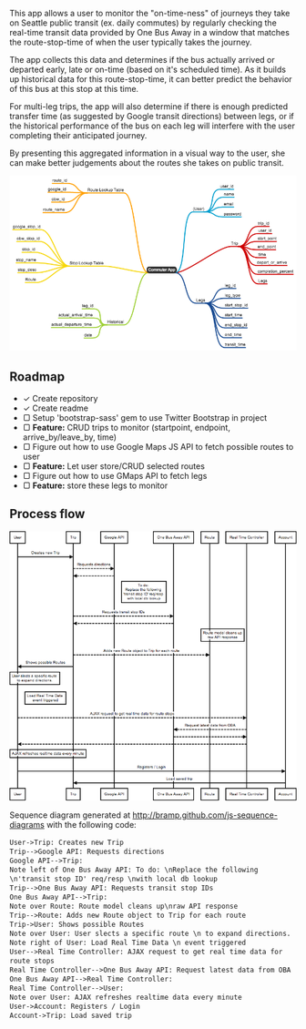 This app allows a user to monitor the "on-time-ness" of journeys they take on Seattle public transit (ex. daily commutes) by regularly checking the real-time transit data provided by One Bus Away in a window that matches the route-stop-time of when the user typically takes the journey.

The app collects this data and determines if the bus actually arrived or departed early, late or on-time (based on it's scheduled time). As it builds up historical data for this route-stop-time, it can better predict the behavior of this bus at this stop at this time.

For multi-leg trips, the app will also determine if there is enough predicted transfer time (as suggested by Google transit directions) between legs, or if the historical performance of the bus on each leg will interfere with the user completing their anticipated journey.

By presenting this aggregated information in a visual way to the user, she can make better judgements about the routes she takes on public transit.

![Bus Trip Planner Mindmap](/mindmap.png " Bus Trip Planner Mindmap")

## Roadmap

+ ✓ Create repository
+ ✓ Create readme
+ ▢ Setup 'bootstrap-sass' gem to use Twitter Bootstrap in project
+ ▢ **Feature:** CRUD trips to monitor (startpoint, endpoint, arrive_by/leave_by, time)
+ ▢ Figure out how to use Google Maps JS API to fetch possible routes to user
+ ▢ **Feature:** Let user store/CRUD selected routes
+ ▢ Figure out how to use GMaps API to fetch legs
+ ▢ **Feature:** store these legs to monitor

## Process flow

![Process flow for bus trip app](/process.png "Process flow")

Sequence diagram generated at http://bramp.github.com/js-sequence-diagrams with the following code:

```
User->Trip: Creates new Trip
Trip-->Google API: Requests directions
Google API-->Trip:
Note left of One Bus Away API: To do: \nReplace the following \n'transit stop ID' req/resp \nwith local db lookup
Trip-->One Bus Away API: Requests transit stop IDs
One Bus Away API-->Trip:
Note over Route: Route model cleans up\nraw API response
Trip-->Route: Adds new Route object to Trip for each route
Trip->User: Shows possible Routes
Note over User: User slects a specific route \n to expand directions.
Note right of User: Load Real Time Data \n event triggered
User-->Real Time Controller: AJAX request to get real time data for route stops
Real Time Controller-->One Bus Away API: Request latest data from OBA
One Bus Away API-->Real Time Controller:
Real Time Controller-->User:
Note over User: AJAX refreshes realtime data every minute
User->Account: Registers / Login
Account->Trip: Load saved trip
```
